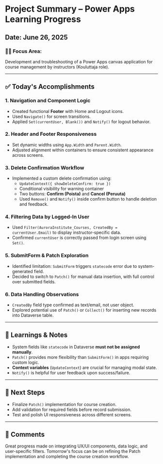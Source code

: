 # Project Summary – Power Apps Learning Progress

## Date: June 26, 2025

### 👩‍💻 Focus Area:
Development and troubleshooting of a Power Apps canvas application for course management by instructors (Kouluttaja role).

---

## ✅ Today's Accomplishments

### 1. **Navigation and Component Logic**
- Created functional **Footer** with Home and Logout icons.
- Used `Navigate()` for screen transitions.
- Applied `Set(currentUser, Blank())` and `Notify()` for logout behavior.

### 2. **Header and Footer Responsiveness**
- Set dynamic widths using `App.Width` and `Parent.Width`.
- Adjusted alignment within containers to ensure consistent appearance across screens.

### 3. **Delete Confirmation Workflow**
- Implemented a custom delete confirmation using:
  - `UpdateContext({ showDeleteConfirm: true })`
  - Conditional visibility for warning container
  - Two buttons: **Confirm (Poista)** and **Cancel (Peruuta)**
  - Used `Remove()` and `Notify()` inside confirm button to handle deletion and feedback.

### 4. **Filtering Data by Logged-In User**
- Used `Filter(AuroraInstitute_Courses, CreatedBy = currentUser.Email)` to display instructor-specific data.
- Confirmed `currentUser` is correctly passed from login screen using `Set()`.

### 5. **SubmitForm & Patch Exploration**
- Identified limitation: `SubmitForm` triggers `statecode` error due to system-generated field.
- Decided to switch to `Patch()` for manual data insertion, with full control over submitted fields.

### 6. **Data Handling Observations**
- `CreatedBy` field type confirmed as text/email, not user object.
- Explored potential use of `Patch()` or `Collect()` for inserting new records into Dataverse table.

---

## 🧠 Learnings & Notes

- System fields like `statecode` in Dataverse **must not be assigned manually**.
- `Patch()` provides more flexibility than `SubmitForm()` in apps requiring custom logic.
- **Context variables** (`UpdateContext`) are crucial for managing modal state.
- `Notify()` is helpful for user feedback upon success/failure.

---

## 📌 Next Steps

- Finalize `Patch()` implementation for course creation.
- Add validation for required fields before record submission.
- Test and polish UI responsiveness across different screens.

---

## 💬 Comments

Great progress made on integrating UX/UI components, data logic, and user-specific filters. Tomorrow's focus can be on refining the Patch implementation and completing the course creation workflow.
